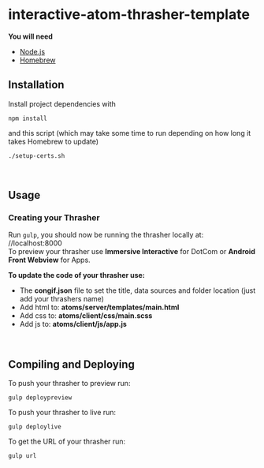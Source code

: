 # interactive-atom-thrasher-template

**You will need<br>**
 * [Node.js](http://nodejs.org/)<br>
 * [Homebrew](https://brew.sh/)

## Installation
 Install project dependencies with<br>
```
npm install
```

and this script (which may take some time to run depending on how long it takes Homebrew to update)<br>
 ```
 ./setup-certs.sh
 ```
 
 <br>

## Usage

### Creating your Thrasher

Run `gulp`, you should now be running the thrasher locally at: //localhost:8000 
<br>To preview your thrasher use **Immersive Interactive** for DotCom or **Android Front Webview** for Apps.

**To update the code of your thrasher use:**

 * The **congif.json** file to set the title, data sources and folder location (just add your thrashers name)<br>
 * Add html to: **atoms/server/templates/main.html**<br>
 * Add css to: **atoms/client/css/main.scss**<br>
 * Add js to: **atoms/client/js/app.js**

<br>

## Compiling and Deploying

To push your thrasher to preview run:<br>
```
gulp deploypreview
```

To push your thrasher to live run:<br>
```
gulp deploylive
```

To get the URL of your thrasher run:<br>
```
gulp url
```













